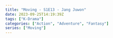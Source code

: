 ```yaml
---
title: "Moving - S1E13 - Jang Juwon"
date: 2023-09-25T14:19:39Z
tags: ["K-Drama"]
categories: ["Action", "Adventure", "Fantasy"]
series: ["Moving"]
---
```



<mux-player stream-type="on-demand"
  src="https://kp3d-my.sharepoint.com/personal/ryoo_kp3d_onmicrosoft_com/_layouts/15/download.aspx?share=EaS3Ij9cU9lGv9gOvoZEhlkBNvcHtUPEi8mo-B8DCjqdzw" metadata-video-title="Moving - S1E13 - Jang Juwon" prefer-playback="mse" controls>
  </mux-player>
  
  
  <script src="https://cdn.jsdelivr.net/npm/@mux/mux-player"></script>
  
 <script id="deImpEpcHipW6WB5ehbto39WzhIEYFtHP42TQX9UMUI" type="application/ld+json">
 {
  "@context": "https://schema.org/",
  "@type": "VideoObject",
  "name": "Moving - S1E13 - Jang Juwon",
  "contentUrl": "https://stream.mux.com/deImpEpcHipW6WB5ehbto39WzhIEYFtHP42TQX9UMUI.m3u8",
  "thumbnailUrl": "https://www.themoviedb.org/t/p/original/vDJE7JPnPc6fJBMBXdSltYM6yL6.jpg?width=314&fit_mode=preserve&time=25",
  "uploadDate": "2023-09-25T14:19:39Z",
}

</script>


